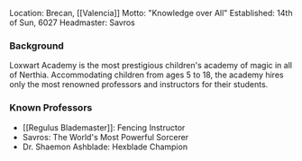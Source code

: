 Location: Brecan, [[Valencia]]
Motto: "Knowledge over All"
Established: 14th of Sun, 6027
Headmaster: Savros

### Background
Loxwart Academy is the most prestigious children's academy of magic in all of Nerthia. Accommodating children from ages 5 to 18, the academy hires only the most renowned professors and instructors for their students. 

### Known Professors
- [[Regulus Blademaster]]: Fencing Instructor
- Savros: The World's Most Powerful Sorcerer
- Dr. Shaemon Ashblade: Hexblade Champion